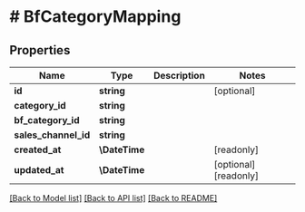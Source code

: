 # # BfCategoryMapping

## Properties

Name | Type | Description | Notes
------------ | ------------- | ------------- | -------------
**id** | **string** |  | [optional]
**category_id** | **string** |  |
**bf_category_id** | **string** |  |
**sales_channel_id** | **string** |  |
**created_at** | **\DateTime** |  | [readonly]
**updated_at** | **\DateTime** |  | [optional] [readonly]

[[Back to Model list]](../../README.md#models) [[Back to API list]](../../README.md#endpoints) [[Back to README]](../../README.md)
